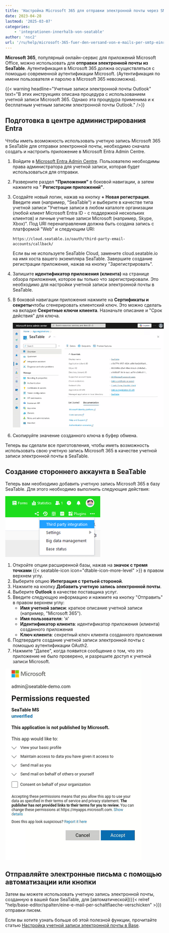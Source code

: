 ```yaml
---
title: 'Настройка Microsoft 365 для отправки электронной почты через SMTP'
date: 2023-04-28
lastmod: '2025-03-07'
categories:
    - 'integrationen-innerhalb-von-seatable'
author: 'nsc2'
url: '/ru/help/microsoft-365-fuer-den-versand-von-e-mails-per-smtp-einrichten'
---
```


**Microsoft 365**, популярный онлайн-сервис для приложений Microsoft Office, можно использовать для **отправки электронной почты из SeaTable**. Аутентификация в Microsoft 365 должна осуществляться с помощью современной аутентификации Microsoft. (Аутентификация по имени пользователя и паролю в Microsoft 365 невозможна).

{{< warning headline="Учетные записи электронной почты Outlook" text="В этих инструкциях описана процедура с использованием учетной записи Microsoft 365. Однако эта процедура применима и к бесплатным учетным записям электронной почты Outlook." />}}

## Подготовка в центре администрирования Entra

Чтобы иметь возможность использовать учетную запись Microsoft 365 в SeaTable для отправки электронной почты, необходимо сначала создать и настроить приложение в Microsoft Entra Admin Centre.

1. Войдите в [Microsoft Entra Admin Centre](https://entra.microsoft.com/). Пользователю необходимы права администратора для учетной записи, которая будет использоваться для отправки.
2. Разверните раздел **"Приложения"** в боковой навигации, а затем нажмите на " **Регистрации приложений"**.
3. Создайте новый логин, нажав на кнопку **\+ Новая регистрация**. Введите имя (например, "SeaTable") и выберите в качестве типа учетной записи "Учетные записи в любом каталоге организации (любой клиент Microsoft Entra ID - с поддержкой нескольких клиентов) и личные учетные записи Microsoft (например, Skype, Xbox)". Под URI перенаправления должна быть создана запись с платформой "Web" и следующим URI:

    ```
    https://cloud.seatable.io/oauth/third-party-email-accounts/callback/
    ```

    Если вы не используете SeaTable Cloud, замените cloud.seatable.io на имя хоста вашего экземпляра SeaTable. Завершите создание регистрации приложения, нажав на кнопку "Зарегистрировать".

4. Запишите **идентификатор приложения (клиента)** на странице обзора приложения, которое вы только что зарегистрировали. Это необходимо для настройки учетной записи электронной почты в SeaTable.
5. В боковой навигации приложения нажмите на **Сертификаты и секреты**чтобы сгенерировать клиентский ключ. Это можно сделать на вкладке **Секретные ключи клиента**. Назначьте описание и "Срок действия" для ключа.

    ![Создание клиентского секрета для зарегистрированного приложения в Microsoft Entra](images/Creating_Client_Secret_Microsoft_Entra.gif)

6. Скопируйте значение созданного ключа в буфер обмена.

Теперь вы сделали все приготовления, чтобы иметь возможность использовать свою учетную запись Microsoft 365 в качестве учетной записи электронной почты в SeaTable.

## Создание стороннего аккаунта в SeaTable

Теперь вам необходимо добавить учетную запись Microsoft 365 в базу SeaTable. Для этого необходимо выполнить следующие действия:

![Интеграция сторонних производителей через расширенные опции базы](images/Integration-von-Drittanbietern-ueber-die-erweiterten-Base-Optionen.png)

1. Откройте опции расширенной базы, нажав на **значок с тремя точками** {{< seatable-icon icon="dtable-icon-more-level" >}} в правом верхнем углу.
2. Выберите опцию **Интеграция с третьей стороной**.
3. Нажмите на кнопку **Добавить учетную запись электронной почты**.
4. Выберите **Outlook** в качестве поставщика услуг.
5. Введите следующую информацию и нажмите на кнопку "Отправить" в правом верхнем углу:
    - **Имя учетной записи**: краткое описание учетной записи (например, "Microsoft 365").
    - **Имя пользователя**: 'я'
    - **Идентификатор клиента**: идентификатор приложения (клиента) созданного приложения
    - **Ключ клиента**: секретный ключ клиента созданного приложения
6. Подтвердите создание учетной записи электронной почты с помощью аутентификации OAuth2.
7. Нажмите "Далее", когда появится сообщение о том, что это приложение не было проверено, и разрешите доступ к учетной записи Microsoft.

![Скринкаст принимает запрашиваемые разрешения](images/Accept-Permissions-Requested-Microsoft.gif)

## Отправляйте электронные письма с помощью автоматизации или кнопки

Затем вы можете использовать учетную запись электронной почты, созданную в вашей базе SeaTable, для [автоматической]({{< relref "help/base-editor/spalten/eine-e-mail-per-schaltflaeche-verschicken" >}}) отправки писем.

Если вы хотите узнать больше об этой полезной функции, прочитайте статью [Настройка учетной записи электронной почты в Base](https://seatable.io/ru/docs/arbeiten-mit-bases/einrichtung-eines-e-mail-kontos-in-einer-base/).
